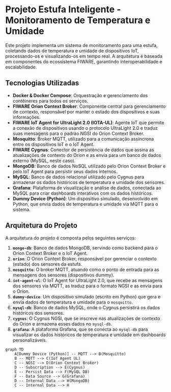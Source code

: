 # Projeto Estufa Inteligente - Monitoramento de Temperatura e Umidade

Este projeto implementa um sistema de monitoramento para uma estufa, coletando dados de temperatura e umidade de dispositivos IoT, processando-os e visualizando-os em tempo real. A arquitetura é baseada em componentes do ecossistema FIWARE, garantindo interoperabilidade e escalabilidade.

## Tecnologias Utilizadas

* **Docker & Docker Compose**: Orquestração e gerenciamento dos contêineres para todos os serviços.
* **FIWARE Orion Context Broker**: Componente central para gerenciamento de contexto, responsável por manter o estado dos dispositivos e suas informações.
* **FIWARE IoT Agent for UltraLight 2.0 (IOTA-UL)**: Agente IoT que permite a conexão de dispositivos usando o protocolo UltraLight 2.0 e traduz suas mensagens para o padrão NGSI do Orion Context Broker.
* **Mosquitto**: Broker MQTT, utilizado para a comunicação assíncrona entre os dispositivos IoT e o IoT Agent.
* **FIWARE Cygnus**: Conector de persistência de dados que assina as atualizações de contexto do Orion e as envia para um banco de dados externo (MySQL, neste caso).
* **MongoDB**: Banco de dados NoSQL utilizado pelo Orion Context Broker e pelo IoT Agent para persistir seus dados internos.
* **MySQL**: Banco de dados relacional utilizado pelo Cygnus para armazenar os dados históricos de temperatura e umidade dos sensores.
* **Grafana**: Plataforma de visualização e análise de dados, conectada ao MySQL para criar dashboards interativos com os dados históricos.
* **Dummy Device (Python)**: Um dispositivo simulado, desenvolvido em Python, que envia dados de temperatura e umidade via MQTT para o sistema.

## Arquitetura do Projeto

A arquitetura do projeto é composta pelos seguintes serviços:

1.  **`mongo-db`**: Banco de dados MongoDB, servindo como backend para o Orion Context Broker e o IoT Agent.
2.  **`orion`**: O Orion Context Broker, responsável por gerenciar o contexto (estado) dos sensores da estufa.
3.  **`mosquitto`**: O broker MQTT, atuando como o ponto de entrada para as mensagens dos sensores (dispositivos dummy).
4.  **`iot-agent-ul`**: O IoT Agent for UltraLight 2.0, que recebe as mensagens dos sensores via MQTT, as traduz para o formato NGSI e as envia para o Orion.
5.  **`dummy-device`**: Um dispositivo simulado (escrito em Python) que gera e envia dados de temperatura e umidade para o `mosquitto`.
6.  **`mysql-db`**: Banco de dados MySQL, onde o Cygnus persistirá os dados históricos dos sensores.
7.  **`cygnus`**: O Cygnus NGSI, que se inscreve nas atualizações de contexto do Orion e armazena esses dados no `mysql-db`.
8.  **`grafana`**: A plataforma Grafana, que se conecta ao `mysql-db` para visualizar os dados históricos de temperatura e umidade em dashboards personalizáveis.

```mermaid
graph TD
    A[Dummy Device (Python)] -- MQTT --> B(Mosquitto)
    B -- MQTT --> C(IoT Agent UL)
    C -- NGSI --> D(Orion Context Broker)
    D -- Subscription --> E(Cygnus)
    E -- Persist Data --> F(MySQL DB)
    F -- Data Source --> G(Grafana)
    D -- Internal Data --> H(MongoDB)
    C -- Internal Data --> H
